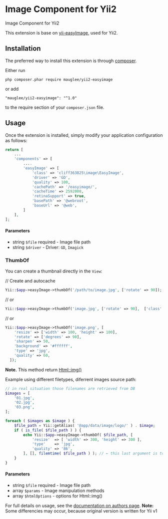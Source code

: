 Image Component for Yii2
========================
Image Component for Yii2

This extension is base on [yii-easyImage](https://github.com/zhdanovartur/yii-easyimage), used for Yii2.

Installation
------------

The preferred way to install this extension is through [composer](http://getcomposer.org/download/).

Either run

```
php composer.phar require mauglee/yii2-easyimage
```

or add

```
"mauglee/yii2-easyimage": "^1.0"
```

to the require section of your `composer.json` file.


Usage
-----

Once the extension is installed, simply modify your application configuration as follows:

```php
return [
    ...
    'components' => [
        ....
        'easyImage' => [
            'class' => 'cliff363825\image\EasyImage',
            'driver' => 'GD',
            'quality' => 100,
            'cachePath' => '/easyimage/',
            'cacheTime' => 2592000,
            'retinaSupport' => true,
            'basePath' => '@webroot',
            'baseUrl' => '@web',
        ]
    ],
];
```
#### Parameters
- string `$file` required - Image file path
- string `$driver` - Driver: `GD`, `Imagick`

### ThumbOf
You can create a thumbnail directly in the `View`:

// Create and autocache
```php
Yii::$app->easyImage->thumbOf('/path/to/image.jpg', ['rotate' => 90]);
```

// or
```php
Yii::$app->easyImage->thumbOf('image.jpg', ['rotate' => 90],  ['class' => 'image']);
```

// or
```php
Yii::$app->easyImage->thumbOf('image.png', [
    'resize' => ['width' => 100, 'height' => 100],
    'rotate' => ['degrees' => 90],
    'sharpen' => 50,
    'background' => '#ffffff',
    'type' => 'jpg',
    'quality' => 60,
  ]);
```
**Note.** This method return [Html::img()](http://www.yiiframework.com/doc-2.0/yii-helpers-basehtml.html)

Example using different filetypes, diferrent images source path:

```php
// in real situation those filenames are retrieved from DB 
$images = [
    '01.jpg',
    '02.jpg',
    '03.png',
];

foreach ( $images as $image ) {
    $file_path = Yii::getAlias( '@app/data/image/logo/' ) . $image;
    if ( is_file( $file_path ) ) {
        echo Yii::$app->easyImage->thumbOf( $file_path, [
            'resize'  => [ 'width' => 300, 'height' => 300 ],
            'type'    => 'jpg',
            'quality' => '86',
        ], [], filemtime( $file_path ) ); // ← this last argument is to create another cache version if source file is modified
    }
}
```

#### Parameters
- string `$file` required - Image file path
- array `$params` - Image manipulation methods
- array `$htmlOptions` - options for Html::img()

For full details on usage, see the [documentation on authors page](https://github.com/zhdanovartur/yii-easyimage).
**Note:** Some differencies may occur, because original version is written for Yii v1
